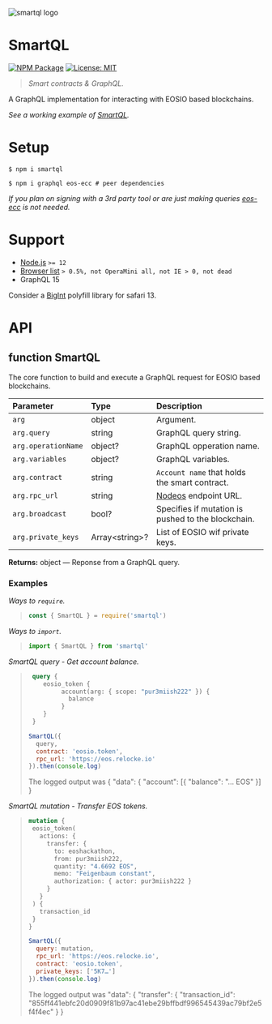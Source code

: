 ![smartql logo](https://raw.githubusercontent.com/pur3miish/smartql/main/static/smartql.svg)

# SmartQL

[![NPM Package](https://img.shields.io/npm/v/smartql.svg)](https://www.npmjs.org/package/smartql) [![License: MIT](https://img.shields.io/badge/License-MIT-yellow.svg)](https://github.com/pur3miish/smartql/blob/main/LICENSE)

> _Smart contracts & GraphQL._

A GraphQL implementation for interacting with EOSIO based blockchains.

_See a working example of [SmartQL](https://smartql.relocke.io?1=eosio&2=eosio.token)._

# Setup

```shell
$ npm i smartql
```

```shell
$ npm i graphql eos-ecc # peer dependencies
```

_If you plan on signing with a 3rd party tool or are just making queries [eos-ecc](https://github.com/pur3miish/eos-ecc) is not needed._

# Support

- [Node.js](https://nodejs.org/en/) `>= 12`
- [Browser list](https://github.com/browserslist/browserslist) `> 0.5%, not OperaMini all, not IE > 0, not dead`
- GraphQL 15

Consider a [BigInt](https://caniuse.com/?search=bigint) polyfill library for safari 13.

# API

## function SmartQL

The core function to build and execute a GraphQL request for EOSIO based blockchains.

| Parameter | Type | Description |
| :-- | :-- | :-- |
| `arg` | object | Argument. |
| `arg.query` | string | GraphQL query string. |
| `arg.operationName` | object? | GraphQL opperation name. |
| `arg.variables` | object? | GraphQL variables. |
| `arg.contract` | string | `Account name` that holds the smart contract. |
| `arg.rpc_url` | string | [Nodeos](https://developers.eos.io/manuals/eos/v2.1/nodeos/index) endpoint URL. |
| `arg.broadcast` | bool? | Specifies if mutation is pushed to the blockchain. |
| `arg.private_keys` | Array\<string>? | List of EOSIO wif private keys. |

**Returns:** object — Reponse from a GraphQL query.

### Examples

_Ways to `require`._

> ```js
> const { SmartQL } = require('smartql')
> ```

_Ways to `import`._

> ```js
> import { SmartQL } from 'smartql'
> ```

_SmartQL query - Get account balance._

> ```GraphQL
>  query {
>     eosio_token {
>          account(arg: { scope: "pur3miish222" }) {
>            balance
>          }
>     }
>  }
> ```
>
> ```js
> SmartQL({
>   query,
>   contract: 'eosio.token',
>   rpc_url: 'https://eos.relocke.io'
> }).then(console.log)
> ```
>
> The logged output was { "data": { "account": \[{ "balance": "… EOS" }] }

_SmartQL mutation - Transfer EOS tokens._

> ```GraphQL
> mutation {
>  eosio_token(
>    actions: {
>      transfer: {
>        to: eoshackathon,
>        from: pur3miish222,
>        quantity: "4.6692 EOS",
>        memo: "Feigenbaum constant",
>        authorization: { actor: pur3miish222 }
>      }
>    }
>  ) {
>    transaction_id
>  }
> }
> ```
>
> ```js
> SmartQL({
>   query: mutation,
>   rpc_url: 'https://eos.relocke.io',
>   contract: 'eosio.token',
>   private_keys: ['5K7…']
> }).then(console.log)
> ```
>
> The logged output was "data": { "transfer": { "transaction_id": "855ff441ebfc20d0909f81b97ac41ebe29bffbdf996545439ac79bf2e5f4f4ec" } }
